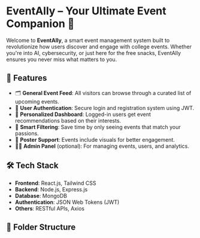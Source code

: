 # EventAlly – Your Ultimate Event Companion 🎉

Welcome to **EventAlly**, a smart event management system built to revolutionize how users discover and engage with college events. Whether you're into AI, cybersecurity, or just here for the free snacks, EventAlly ensures you never miss what matters to you.

## 🚀 Features

- 🗂 **General Event Feed**: All visitors can browse through a curated list of upcoming events.
- 🔐 **User Authentication**: Secure login and registration system using JWT.
- 🎯 **Personalized Dashboard**: Logged-in users get event recommendations based on their interests.
- 🔎 **Smart Filtering**: Save time by only seeing events that match your passions.
- 📸 **Poster Support**: Events include visuals for better engagement.
- 👨‍💼 **Admin Panel** (optional): For managing events, users, and analytics.

## 🛠 Tech Stack

- **Frontend**: React.js, Tailwind CSS
- **Backend**: Node.js, Express.js
- **Database**: MongoDB
- **Authentication**: JSON Web Tokens (JWT)
- **Others**: RESTful APIs, Axios

## 📁 Folder Structure


